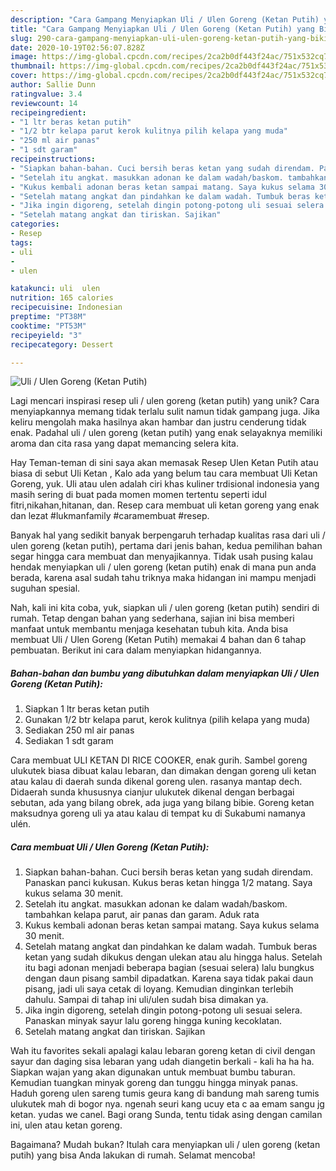 ```yaml
---
description: "Cara Gampang Menyiapkan Uli / Ulen Goreng (Ketan Putih) yang Bikin Ngiler"
title: "Cara Gampang Menyiapkan Uli / Ulen Goreng (Ketan Putih) yang Bikin Ngiler"
slug: 290-cara-gampang-menyiapkan-uli-ulen-goreng-ketan-putih-yang-bikin-ngiler
date: 2020-10-19T02:56:07.828Z
image: https://img-global.cpcdn.com/recipes/2ca2b0df443f24ac/751x532cq70/uli-ulen-goreng-ketan-putih-foto-resep-utama.jpg
thumbnail: https://img-global.cpcdn.com/recipes/2ca2b0df443f24ac/751x532cq70/uli-ulen-goreng-ketan-putih-foto-resep-utama.jpg
cover: https://img-global.cpcdn.com/recipes/2ca2b0df443f24ac/751x532cq70/uli-ulen-goreng-ketan-putih-foto-resep-utama.jpg
author: Sallie Dunn
ratingvalue: 3.4
reviewcount: 14
recipeingredient:
- "1 ltr beras ketan putih"
- "1/2 btr kelapa parut kerok kulitnya pilih kelapa yang muda"
- "250 ml air panas"
- "1 sdt garam"
recipeinstructions:
- "Siapkan bahan-bahan. Cuci bersih beras ketan yang sudah direndam. Panaskan panci kukusan. Kukus beras ketan hingga 1/2 matang. Saya kukus selama 30 menit."
- "Setelah itu angkat. masukkan adonan ke dalam wadah/baskom. tambahkan kelapa parut, air panas dan garam. Aduk rata"
- "Kukus kembali adonan beras ketan sampai matang. Saya kukus selama 30 menit."
- "Setelah matang angkat dan pindahkan ke dalam wadah. Tumbuk beras ketan yang sudah dikukus dengan ulekan atau alu hingga halus. Setelah itu bagi adonan menjadi beberapa bagian (sesuai selera) lalu bungkus dengan daun pisang sambil dipadatkan. Karena saya tidak pakai daun pisang, jadi uli saya cetak di loyang. Kemudian dinginkan terlebih dahulu. Sampai di tahap ini uli/ulen sudah bisa dimakan ya."
- "Jika ingin digoreng, setelah dingin potong-potong uli sesuai selera. Panaskan minyak sayur lalu goreng hingga kuning kecoklatan."
- "Setelah matang angkat dan tiriskan. Sajikan"
categories:
- Resep
tags:
- uli
- 
- ulen

katakunci: uli  ulen 
nutrition: 165 calories
recipecuisine: Indonesian
preptime: "PT38M"
cooktime: "PT53M"
recipeyield: "3"
recipecategory: Dessert

---
```



![Uli / Ulen Goreng (Ketan Putih)](https://img-global.cpcdn.com/recipes/2ca2b0df443f24ac/751x532cq70/uli-ulen-goreng-ketan-putih-foto-resep-utama.jpg)

Lagi mencari inspirasi resep uli / ulen goreng (ketan putih) yang unik? Cara menyiapkannya memang tidak terlalu sulit namun tidak gampang juga. Jika keliru mengolah maka hasilnya akan hambar dan justru cenderung tidak enak. Padahal uli / ulen goreng (ketan putih) yang enak selayaknya memiliki aroma dan cita rasa yang dapat memancing selera kita.

Hay Teman-teman di sini saya akan memasak Resep Ulen Ketan Putih atau biasa di sebut Uli Ketan , Kalo ada yang belum tau cara membuat Uli Ketan Goreng, yuk. Uli atau ulen adalah ciri khas kuliner trdisional indonesia yang masih sering di buat pada momen momen tertentu seperti idul fitri,nikahan,hitanan, dan. Resep cara membuat uli ketan goreng yang enak dan lezat #lukmanfamily #caramembuat #resep.

Banyak hal yang sedikit banyak berpengaruh terhadap kualitas rasa dari uli / ulen goreng (ketan putih), pertama dari jenis bahan, kedua pemilihan bahan segar hingga cara membuat dan menyajikannya. Tidak usah pusing kalau hendak menyiapkan uli / ulen goreng (ketan putih) enak di mana pun anda berada, karena asal sudah tahu triknya maka hidangan ini mampu menjadi suguhan spesial.


Nah, kali ini kita coba, yuk, siapkan uli / ulen goreng (ketan putih) sendiri di rumah. Tetap dengan bahan yang sederhana, sajian ini bisa memberi manfaat untuk membantu menjaga kesehatan tubuh kita. Anda bisa membuat Uli / Ulen Goreng (Ketan Putih) memakai 4 bahan dan 6 tahap pembuatan. Berikut ini cara dalam menyiapkan hidangannya.

<!--inarticleads1-->

##### Bahan-bahan dan bumbu yang dibutuhkan dalam menyiapkan Uli / Ulen Goreng (Ketan Putih):

1. Siapkan 1 ltr beras ketan putih
1. Gunakan 1/2 btr kelapa parut, kerok kulitnya (pilih kelapa yang muda)
1. Sediakan 250 ml air panas
1. Sediakan 1 sdt garam


Cara membuat ULI KETAN DI RICE COOKER, enak gurih. Sambel goreng ulukutek biasa dibuat kalau lebaran, dan dimakan dengan goreng uli ketan atau kalau di daerah sunda dikenal goreng ulen. rasanya mantap dech. Didaerah sunda khususnya cianjur ulukutek dikenal dengan berbagai sebutan, ada yang bilang obrek, ada juga yang bilang bibie. Goreng ketan maksudnya goreng uli ya atau kalau di tempat ku di Sukabumi namanya ulén. 

<!--inarticleads2-->

##### Cara membuat Uli / Ulen Goreng (Ketan Putih):

1. Siapkan bahan-bahan. Cuci bersih beras ketan yang sudah direndam. Panaskan panci kukusan. Kukus beras ketan hingga 1/2 matang. Saya kukus selama 30 menit.
1. Setelah itu angkat. masukkan adonan ke dalam wadah/baskom. tambahkan kelapa parut, air panas dan garam. Aduk rata
1. Kukus kembali adonan beras ketan sampai matang. Saya kukus selama 30 menit.
1. Setelah matang angkat dan pindahkan ke dalam wadah. Tumbuk beras ketan yang sudah dikukus dengan ulekan atau alu hingga halus. Setelah itu bagi adonan menjadi beberapa bagian (sesuai selera) lalu bungkus dengan daun pisang sambil dipadatkan. Karena saya tidak pakai daun pisang, jadi uli saya cetak di loyang. Kemudian dinginkan terlebih dahulu. Sampai di tahap ini uli/ulen sudah bisa dimakan ya.
1. Jika ingin digoreng, setelah dingin potong-potong uli sesuai selera. Panaskan minyak sayur lalu goreng hingga kuning kecoklatan.
1. Setelah matang angkat dan tiriskan. Sajikan


Wah itu favorites sekali apalagi kalau lebaran goreng ketan di civil dengan sayur dan daging sisa lebaran yang udah diangetin berkali - kali ha ha ha. Siapkan wajan yang akan digunakan untuk membuat bumbu taburan. Kemudian tuangkan minyak goreng dan tunggu hingga minyak panas. Haduh goreng ulen sareng tumis geura kang di bandung mah sareng tumis ulukutek mah di bogor nya. ngenah seuri kang ucuy eta c aa emam sangu jg ketan. yudas we canel. Bagi orang Sunda, tentu tidak asing dengan camilan ini, ulen atau ketan goreng. 

Bagaimana? Mudah bukan? Itulah cara menyiapkan uli / ulen goreng (ketan putih) yang bisa Anda lakukan di rumah. Selamat mencoba!
